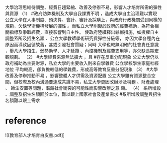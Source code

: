 大學治理思維待調整、經費日趨緊縮、改善及停辦不易，影響人才培育所需的彈性與資源
    （1） #政府防弊機制及大學自我課責不明 ，造成大學自主治理難以實現
	        公立大學在人事制度、預決算、會計、審計及採購上，與政府行政機關受到同樣的規範，欠缺學術機構發展的彈性 。而私立大學則礙於政府的經費補助，為符合相關指標及爭取經費，直接影響到自主性。
			使政府陸續釋出鬆綁措施，如授權自主調整系所及招生名額 、公立大學教師學術研究費彈性分級等， 亦因大學各種內在原因而導致因循故舊，甚或引發社會質疑；同時 大學也較無明確的社會責任意識 ，舉凡大學招生、弱勢助學、人才延攬 、內控機制及經費支用等，亦欠缺長期宏觀規劃。
	（2） #大學經費來源無法擴大 ，且 #存在反重分配現象
	        公立大學仍以政府補助為主要財源，私立大學的主要收入則來自學雜費
			公立學校學生家庭社經地位 平均較高，卻負擔較低的學雜費，形成高等教育反重分配現象
	（3） #大學改善及停辦推動不易 ，影響整體人才供需及資源配置
	         公立大學雖有資源整合空間，但校際及校內溝通要達成共識不易，私立大學更因改辦涉及稅務 、財產處理 、 師生安置等問題，潛藏社會衝突的可能性而影響改辦之意
			 願。
	（4） 系所增設 、調整及招生名額囿於本位，難以跟上國家社會及產業需求
                    #系所增設調整與招生名額難以跟上需求
# reference
![[教育部人才培育白皮書.pdf]]
  
